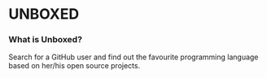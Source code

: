 # UNBOXED

### What is Unboxed?
Search for a GitHub user and find out the favourite programming language based on her/his open source projects.
